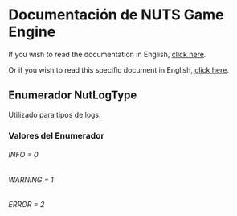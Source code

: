 # Documentación de NUTS Game Engine

If you wish to read the documentation in English, [click here](/DOCUMENTATION/INDEX.md).

Or if you wish to read this specific document in English, [click here](/DOCUMENTATION/FILES/NUTLOGTYPE.md).

## Enumerador NutLogType

Utilizado para tipos de logs.

### Valores del Enumerador

###### INFO = 0
###### WARNING = 1
###### ERROR = 2
